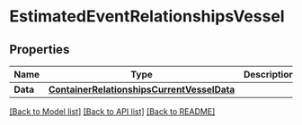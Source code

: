 # EstimatedEventRelationshipsVessel

## Properties

Name | Type | Description | Notes
------------ | ------------- | ------------- | -------------
**Data** | [**ContainerRelationshipsCurrentVesselData**](container_relationships_current_vessel_data.md) |  | [optional] 

[[Back to Model list]](../README.md#documentation-for-models) [[Back to API list]](../README.md#documentation-for-api-endpoints) [[Back to README]](../README.md)



